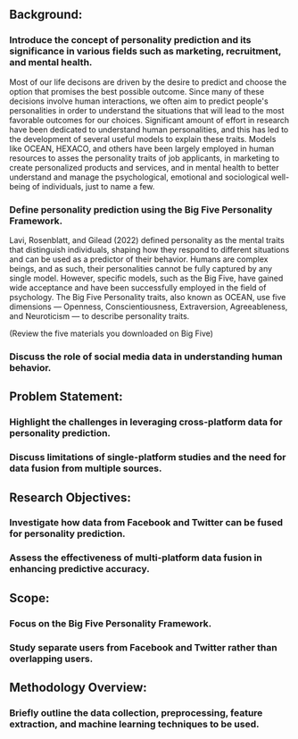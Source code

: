 

## Background:

### Introduce the concept of personality prediction and its significance in various fields such as marketing, recruitment, and mental health.

Most of our life decisons are driven by the desire to predict and choose the option that promises the best possible outcome. Since many of these decisions involve human interactions, we often aim to predict people's personalities in order to understand the situations that will lead to the most favorable outcomes for our choices. Significant amount of effort in research have been dedicated to understand human personalities, and this has led to the development of several useful models to explain these traits. Models like OCEAN, HEXACO, and others have been largely employed in human resources to asses the personality traits of job applicants, in marketing to create personalized products and services, and in mental health to better understand and manage the psychological, emotional and sociological well-being of individuals, just to name a few.


### Define personality prediction using the Big Five Personality Framework.

Lavi, Rosenblatt, and Gilead (2022) defined personality as the mental traits that distinguish individuals, shaping how they respond to different situations and can be used as a predictor of their behavior. Humans are complex beings, and as such, their personalities cannot be fully captured by any single model. However, specific models, such as the Big Five, have gained wide acceptance and have been successfully employed in the field of psychology. The Big Five Personality traits, also known as OCEAN, use five dimensions — Openness, Conscientiousness, Extraversion, Agreeableness, and Neuroticism — to describe personality traits.

(Review the five materials you downloaded on Big Five)

### Discuss the role of social media data in understanding human behavior.


## Problem Statement:

### Highlight the challenges in leveraging cross-platform data for personality prediction. 

### Discuss limitations of single-platform studies and the need for data fusion from multiple sources.



## Research Objectives:

### Investigate how data from Facebook and Twitter can be fused for personality prediction.

### Assess the effectiveness of multi-platform data fusion in enhancing predictive accuracy.


## Scope:

### Focus on the Big Five Personality Framework.

### Study separate users from Facebook and Twitter rather than overlapping users.


## Methodology Overview:

### Briefly outline the data collection, preprocessing, feature extraction, and machine learning techniques to be used.
 
